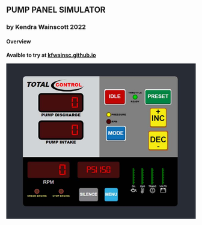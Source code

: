 ## PUMP PANEL SIMULATOR

### by Kendra Wainscott 2022

#### Overview

**Avaible to try at [kfwainsc.github.io](https://kfwainsc.github.io/pump_panel/ "portfolio page hosted and updated through gitpages")**

![Screen shot preview of prototype govenor](/pump_panel/pump_images/govenorPreview.jpg "Govenor Prototype Screenshot")
